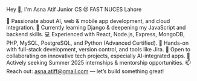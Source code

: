 Hey 👋, I'm Asna Atif
Junior CS @ FAST NUCES Lahore

👀 Passionate about AI, web & mobile app development, and cloud integration.
🌱 Currently learning Django & deepening my JavaScript and backend skills.
💻 Experienced with React, Node.js, Express, MongoDB, PHP, MySQL, PostgreSQL, and Python (Advanced Certified).
🔧 Hands-on with full-stack development, version control, and tools like Jira.
💼 Open to collaborating on innovative tech projects, especially AI-integrated apps.
🎯 Actively seeking Summer 2025 internships & mentorship opportunities.
📫 Reach out: asna.atiff@gmail.com — let’s build something great!
